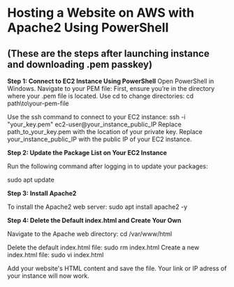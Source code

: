 # Hosting a Website on AWS with Apache2 Using PowerShell
 ## (These are the steps after launching instance and downloading .pem passkey)

**Step 1: Connect to EC2 Instance Using PowerShell**
     Open PowerShell in Windows.
     Navigate to your PEM file: First, ensure you’re in the directory where your .pem file is located. Use cd to change directories:
     cd path\to\your-pem-file

Use the ssh command to connect to your EC2 instance:
ssh -i "your_key.pem" ec2-user@your_instance_public_IP
Replace path_to_your_key.pem with the location of your private key. 
Replace your_instance_public_IP with the public IP of your EC2 instance.

**Step 2: Update the Package List on Your EC2 Instance**

Run the following command after logging in to update your packages:

sudo apt update

**Step 3: Install Apache2**

 To install the Apache2 web server:
 sudo apt install apache2 -y

**Step 4: Delete the Default index.html and Create Your Own**

 Navigate to the Apache web directory:
 cd /var/www/html

Delete the default index.html file:
sudo rm index.html
Create a new index.html file:
sudo vi index.html

Add your website's HTML content and save the file.
Your link or IP adress of your instance will now work.
